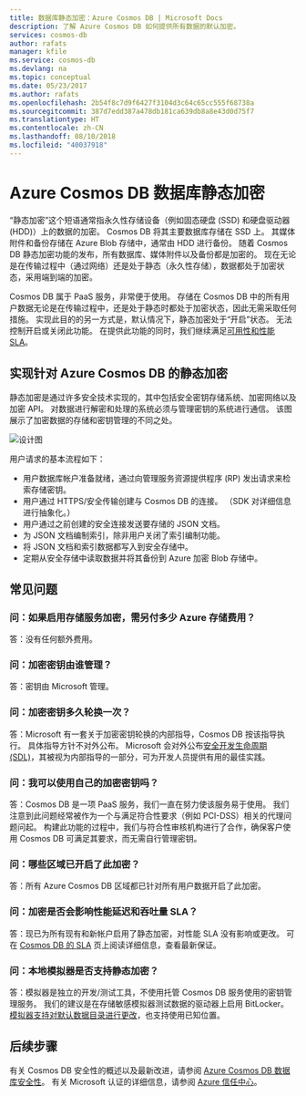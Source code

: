 ```yaml
---
title: 数据库静态加密：Azure Cosmos DB | Microsoft Docs
description: 了解 Azure Cosmos DB 如何提供所有数据的默认加密。
services: cosmos-db
author: rafats
manager: kfile
ms.service: cosmos-db
ms.devlang: na
ms.topic: conceptual
ms.date: 05/23/2017
ms.author: rafats
ms.openlocfilehash: 2b54f8c7d9f6427f3104d3c64c65cc555f68738a
ms.sourcegitcommit: 387d7edd387a478db181ca639db8a8e43d0d75f7
ms.translationtype: HT
ms.contentlocale: zh-CN
ms.lasthandoff: 08/10/2018
ms.locfileid: "40037918"
---
```

# <a name="azure-cosmos-db-database-encryption-at-rest"></a>Azure Cosmos DB 数据库静态加密

“静态加密”这个短语通常指永久性存储设备（例如固态硬盘 (SSD) 和硬盘驱动器 (HDD)）上的数据的加密。 Cosmos DB 将其主要数据库存储在 SSD 上。 其媒体附件和备份存储在 Azure Blob 存储中，通常由 HDD 进行备份。 随着 Cosmos DB 静态加密功能的发布，所有数据库、媒体附件以及备份都是加密的。 现在无论是在传输过程中（通过网络）还是处于静态（永久性存储），数据都处于加密状态，采用端到端的加密。

Cosmos DB 属于 PaaS 服务，非常便于使用。 存储在 Cosmos DB 中的所有用户数据无论是在传输过程中，还是处于静态时都处于加密状态，因此无需采取任何措施。 实现此目的的另一方式是，默认情况下，静态加密处于“开启”状态。 无法控制开启或关闭此功能。 在提供此功能的同时，我们继续满足[可用性和性能 SLA](https://azure.microsoft.com/support/legal/sla/cosmos-db)。

## <a name="implementation-of-encryption-at-rest-for-azure-cosmos-db"></a>实现针对 Azure Cosmos DB 的静态加密

静态加密是通过许多安全技术实现的，其中包括安全密钥存储系统、加密网络以及加密 API。 对数据进行解密和处理的系统必须与管理密钥的系统进行通信。 该图展示了加密数据的存储和密钥管理的不同之处。 

![设计图](./media/database-encryption-at-rest/design-diagram.png)

用户请求的基本流程如下：
- 用户数据库帐户准备就绪，通过向管理服务资源提供程序 (RP) 发出请求来检索存储密钥。
- 用户通过 HTTPS/安全传输创建与 Cosmos DB 的连接。 （SDK 对详细信息进行抽象化。）
- 用户通过之前创建的安全连接发送要存储的 JSON 文档。
- 为 JSON 文档编制索引，除非用户关闭了索引编制功能。
- 将 JSON 文档和索引数据都写入到安全存储中。
- 定期从安全存储中读取数据并将其备份到 Azure 加密 Blob 存储中。

## <a name="frequently-asked-questions"></a>常见问题

### <a name="q-how-much-more-does-azure-storage-cost-if-storage-service-encryption-is-enabled"></a>问：如果启用存储服务加密，需另付多少 Azure 存储费用？
答：没有任何额外费用。

### <a name="q-who-manages-the-encryption-keys"></a>问：加密密钥由谁管理？
答：密钥由 Microsoft 管理。

### <a name="q-how-often-are-encryption-keys-rotated"></a>问：加密密钥多久轮换一次？
答：Microsoft 有一套关于加密密钥轮换的内部指导，Cosmos DB 按该指导执行。 具体指导方针不对外公布。 Microsoft 会对外公布[安全开发生命周期 (SDL)](https://www.microsoft.com/sdl/default.aspx)，其被视为内部指导的一部分，可为开发人员提供有用的最佳实践。

### <a name="q-can-i-use-my-own-encryption-keys"></a>问：我可以使用自己的加密密钥吗？
答：Cosmos DB 是一项 PaaS 服务，我们一直在努力使该服务易于使用。 我们注意到此问题经常被作为一个与满足符合性要求（例如 PCI-DSS）相关的代理问题问起。 构建此功能的过程中，我们与符合性审核机构进行了合作，确保客户使用 Cosmos DB 可满足其要求，而无需自行管理密钥。

### <a name="q-what-regions-have-encryption-turned-on"></a>问：哪些区域已开启了此加密？
答：所有 Azure Cosmos DB 区域都已针对所有用户数据开启了此加密。

### <a name="q-does-encryption-affect-the-performance-latency-and-throughput-slas"></a>问：加密是否会影响性能延迟和吞吐量 SLA？
答：现已为所有现有和新帐户启用了静态加密，对性能 SLA 没有影响或更改。 可在 [Cosmos DB 的 SLA](https://azure.microsoft.com/support/legal/sla/cosmos-db) 页上阅读详细信息，查看最新保证。

### <a name="q-does-the-local-emulator-support-encryption-at-rest"></a>问：本地模拟器是否支持静态加密？
答：模拟器是独立的开发/测试工具，不使用托管 Cosmos DB 服务使用的密钥管理服务。 我们的建议是在存储敏感模拟器测试数据的驱动器上启用 BitLocker。 [模拟器支持对默认数据目录进行更改](local-emulator.md)，也支持使用已知位置。

## <a name="next-steps"></a>后续步骤

有关 Cosmos DB 安全性的概述以及最新改进，请参阅 [Azure Cosmos DB 数据库安全性](database-security.md)。
有关 Microsoft 认证的详细信息，请参阅 [Azure 信任中心](https://azure.microsoft.com/support/trust-center/)。
